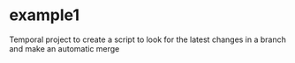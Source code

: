 # example1
Temporal project to create a script to look for the latest changes in a branch and make an automatic merge
